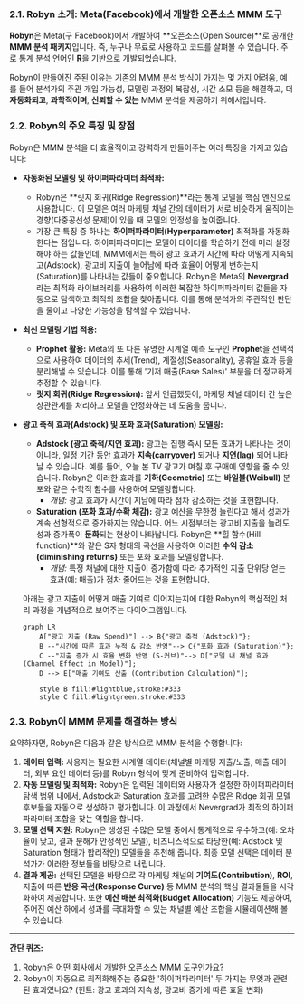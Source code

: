 ### 2.1. Robyn 소개: Meta(Facebook)에서 개발한 오픈소스 MMM 도구

**Robyn**은 Meta(구 Facebook)에서 개발하여 **오픈소스(Open Source)**로 공개한 **MMM 분석 패키지**입니다. 즉, 누구나 무료로 사용하고 코드를 살펴볼 수 있습니다. 주로 통계 분석 언어인 **R**을 기반으로 개발되었습니다.

Robyn이 만들어진 주된 이유는 기존의 MMM 분석 방식이 가지는 몇 가지 어려움, 예를 들어 분석가의 주관 개입 가능성, 모델링 과정의 복잡성, 시간 소모 등을 해결하고, 더 **자동화되고**, **과학적이며**, **신뢰할 수 있는** MMM 분석을 제공하기 위해서입니다.

### 2.2. Robyn의 주요 특징 및 장점

Robyn은 MMM 분석을 더 효율적이고 강력하게 만들어주는 여러 특징을 가지고 있습니다:

* **자동화된 모델링 및 하이퍼파라미터 최적화:**
    * Robyn은 **릿지 회귀(Ridge Regression)**라는 통계 모델을 핵심 엔진으로 사용합니다. 이 모델은 여러 마케팅 채널 간의 데이터가 서로 비슷하게 움직이는 경향(다중공선성 문제)이 있을 때 모델의 안정성을 높여줍니다.
    * 가장 큰 특징 중 하나는 **하이퍼파라미터(Hyperparameter)** 최적화를 자동화한다는 점입니다. 하이퍼파라미터는 모델이 데이터를 학습하기 전에 미리 설정해야 하는 값들인데, MMM에서는 특히 광고 효과가 시간에 따라 어떻게 지속되고(Adstock), 광고비 지출이 늘어남에 따라 효율이 어떻게 변하는지(Saturation)를 나타내는 값들이 중요합니다. Robyn은 Meta의 **Nevergrad**라는 최적화 라이브러리를 사용하여 이러한 복잡한 하이퍼파라미터 값들을 자동으로 탐색하고 최적의 조합을 찾아줍니다. 이를 통해 분석가의 주관적인 판단을 줄이고 다양한 가능성을 탐색할 수 있습니다.

* **최신 모델링 기법 적용:**
    * **Prophet 활용:** Meta의 또 다른 유명한 시계열 예측 도구인 **Prophet**을 선택적으로 사용하여 데이터의 추세(Trend), 계절성(Seasonality), 공휴일 효과 등을 분리해낼 수 있습니다. 이를 통해 '기저 매출(Base Sales)' 부분을 더 정교하게 추정할 수 있습니다.
    * **릿지 회귀(Ridge Regression):** 앞서 언급했듯이, 마케팅 채널 데이터 간 높은 상관관계를 처리하고 모델을 안정화하는 데 도움을 줍니다.

* **광고 축적 효과(Adstock) 및 포화 효과(Saturation) 모델링:**
    * **Adstock (광고 축적/지연 효과):** 광고는 집행 즉시 모든 효과가 나타나는 것이 아니라, 일정 기간 동안 효과가 **지속(carryover)** 되거나 **지연(lag)** 되어 나타날 수 있습니다. 예를 들어, 오늘 본 TV 광고가 며칠 후 구매에 영향을 줄 수 있습니다. Robyn은 이러한 효과를 **기하(Geometric)** 또는 **바일불(Weibull)** 분포와 같은 수학적 함수를 사용하여 모델링합니다.
        * *개념:* 광고 효과가 시간이 지남에 따라 점차 감소하는 것을 표현합니다.
    * **Saturation (포화 효과/수확 체감):** 광고 예산을 무한정 늘린다고 해서 성과가 계속 선형적으로 증가하지는 않습니다. 어느 시점부터는 광고비 지출을 늘려도 성과 증가폭이 **둔화**되는 현상이 나타납니다. Robyn은 **힐 함수(Hill function)**와 같은 S자 형태의 곡선을 사용하여 이러한 **수익 감소(diminishing returns)** 또는 포화 효과를 모델링합니다.
        * *개념:* 특정 채널에 대한 지출이 증가함에 따라 추가적인 지출 단위당 얻는 효과(예: 매출)가 점차 줄어드는 것을 표현합니다.

    아래는 광고 지출이 어떻게 매출 기여로 이어지는지에 대한 Robyn의 핵심적인 처리 과정을 개념적으로 보여주는 다이어그램입니다.

    ```mermaid
    graph LR
        A["광고 지출 (Raw Spend)"] --> B{"광고 축적 (Adstock)"};
        B --"시간에 따른 효과 누적 & 감소 반영"--> C{"포화 효과 (Saturation)"};
        C --"지출 증가 시 효율 변화 반영 (S-커브)"--> D["모델 내 채널 효과 (Channel Effect in Model)"];
        D --> E["매출 기여도 산출 (Contribution Calculation)"];

        style B fill:#lightblue,stroke:#333
        style C fill:#lightgreen,stroke:#333
    ```

### 2.3. Robyn이 MMM 문제를 해결하는 방식

요약하자면, Robyn은 다음과 같은 방식으로 MMM 분석을 수행합니다:

1.  **데이터 입력:** 사용자는 필요한 시계열 데이터(채널별 마케팅 지출/노출, 매출 데이터, 외부 요인 데이터 등)를 Robyn 형식에 맞게 준비하여 입력합니다.
2.  **자동 모델링 및 최적화:** Robyn은 입력된 데이터와 사용자가 설정한 하이퍼파라미터 탐색 범위 내에서, Adstock과 Saturation 효과를 고려한 수많은 Ridge 회귀 모델 후보들을 자동으로 생성하고 평가합니다. 이 과정에서 Nevergrad가 최적의 하이퍼파라미터 조합을 찾는 역할을 합니다.
3.  **모델 선택 지원:** Robyn은 생성된 수많은 모델 중에서 통계적으로 우수하고(예: 오차율이 낮고, 결과 분해가 안정적인 모델), 비즈니스적으로 타당한(예: Adstock 및 Saturation 형태가 합리적인) 모델들을 추천해 줍니다. 최종 모델 선택은 데이터 분석가가 이러한 정보들을 바탕으로 내립니다.
4.  **결과 제공:** 선택된 모델을 바탕으로 각 마케팅 채널의 **기여도(Contribution)**, **ROI**, 지출에 따른 **반응 곡선(Response Curve)** 등 MMM 분석의 핵심 결과물들을 시각화하여 제공합니다. 또한 **예산 배분 최적화(Budget Allocation)** 기능도 제공하여, 주어진 예산 하에서 성과를 극대화할 수 있는 채널별 예산 조합을 시뮬레이션해 볼 수 있습니다.

---


**간단 퀴즈:**

1.  Robyn은 어떤 회사에서 개발한 오픈소스 MMM 도구인가요?
2.  Robyn이 자동으로 최적화해주는 중요한 '하이퍼파라미터' 두 가지는 무엇과 관련된 효과였나요? (힌트: 광고 효과의 지속성, 광고비 증가에 따른 효율 변화)

